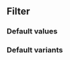## Filter

<!-- <values.filter> -->
### Default values

<!-- </values.filter> -->


<!-- <variants.filter> -->
### Default variants

<!-- </variants.filter> -->
